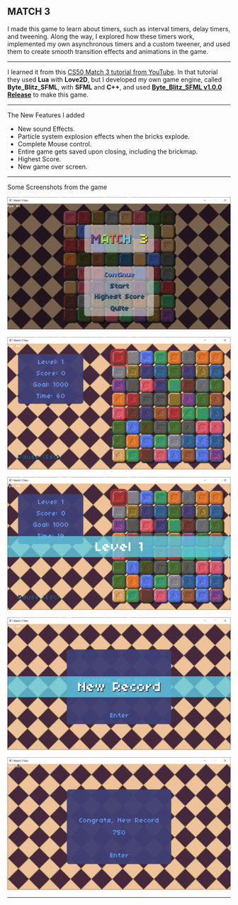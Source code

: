 ## MATCH 3
I made this game to learn about timers, such as interval timers, delay timers, and tweening. Along the way, I explored how these timers work, implemented my own asynchronous timers and a custom tweener, and used them to create smooth transition effects and animations in the game.
***
I learned it from this [CS50 Match 3 tutorial from YouTube](https://www.youtube.com/live/iZE49t2yBrw?si=z2QTYQJD_RoT6-XY). In that tutorial they used **Lua** with **Love2D**, but I developed my own game engine, called **Byte_Blitz_SFML**, with **SFML** and **C++**, and used [**Byte_Blitz_SFML v1.0.0 Release**](https://github.com/Tushar625/Byte_Blitz_SFML/releases/tag/v1.0.0) to make this game.
***
The New Features I added 
* New sound Effects.
* Particle system explosion effects when the bricks explode.
* Complete Mouse control.
* Entire game gets saved upon closing, including the brickmap.
* Highest Score.
* New game over screen.
***
Some Screenshots from the game

![Screenshot2](screenshots/Home_Screen.PNG)

![Screenshot1](screenshots/Game_play.PNG)

![Screenshot3](screenshots/level_banner.PNG)

![Screenshot4](screenshots/record_banner.PNG)

![Screenshot4](screenshots/game_over.PNG)
***